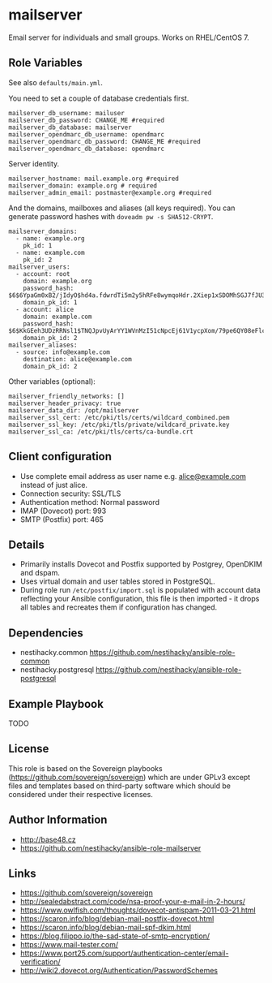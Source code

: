 mailserver
==========

Email server for individuals and small groups. Works on RHEL/CentOS 7.

Role Variables
--------------

See also `defaults/main.yml`.

You need to set a couple of database credentials first.

    mailserver_db_username: mailuser
    mailserver_db_password: CHANGE_ME #required
    mailserver_db_database: mailserver
    mailserver_opendmarc_db_username: opendmarc
    mailserver_opendmarc_db_password: CHANGE_ME #required
    mailserver_opendmarc_db_database: opendmarc

Server identity.

    mailserver_hostname: mail.example.org #required
    mailserver_domain: example.org # required
    mailserver_admin_email: postmaster@example.org #required

And the domains, mailboxes and aliases (all keys required).
You can generate password hashes with `doveadm pw -s SHA512-CRYPT`.

    mailserver_domains:
      - name: example.org
        pk_id: 1
      - name: example.com
        pk_id: 2
    mailserver_users:
      - account: root
        domain: example.org
        password_hash: $6$6YpaGm0xB2/jIdyO$hd4a.fdwrdTi5m2y5hRFe8wymqoHdr.2Xiep1xSDOMhSGJ7fJU3g.r8zjC8jiGX0zQO1WQrEd81Ua7TdyoTGA1
        domain_pk_id: 1
      - account: alice
        domain: example.com
        password_hash: $6$KkGEeh3UDzRRNsl1$TNQJpvUyArYY1WVnMzI51cNpcEj61V1ycpXom/79pe6QY08eFlcdJDFj.q.D7lNpCOsFMvut85gGgSvllC0xK0
        domain_pk_id: 2
    mailserver_aliases:
      - source: info@example.com
        destination: alice@example.com
        domain_pk_id: 2

Other variables (optional):

    mailserver_friendly_networks: []
    mailserver_header_privacy: true
    mailserver_data_dir: /opt/mailserver
    mailserver_ssl_cert: /etc/pki/tls/certs/wildcard_combined.pem
    mailserver_ssl_key: /etc/pki/tls/private/wildcard_private.key
    mailserver_ssl_ca: /etc/pki/tls/certs/ca-bundle.crt

Client configuration
--------------------

* Use complete email address as user name e.g. alice@example.com instead of just alice.
* Connection security: SSL/TLS
* Authentication method: Normal password
* IMAP (Dovecot) port: 993
* SMTP (Postfix) port: 465

Details
-------

* Primarily installs Dovecot and Postfix supported by Postgrey, OpenDKIM and dspam.
* Uses virtual domain and user tables stored in PostgreSQL.
* During role run `/etc/postfix/import.sql` is populated with account data reflecting your Ansible configuration,
  this file is then imported - it drops all tables and recreates them if configuration has changed.


Dependencies
------------

* nestihacky.common https://github.com/nestihacky/ansible-role-common
* nestihacky.postgresql https://github.com/nestihacky/ansible-role-postgresql

Example Playbook
----------------

TODO

License
-------

This role is based on the Sovereign playbooks (https://github.com/sovereign/sovereign) which are
under GPLv3 except files and templates based on third-party software which should be considered
under their respective licenses.

Author Information
------------------

* http://base48.cz
* https://github.com/nestihacky/ansible-role-mailserver

Links
-----

* https://github.com/sovereign/sovereign
* http://sealedabstract.com/code/nsa-proof-your-e-mail-in-2-hours/
* https://www.owlfish.com/thoughts/dovecot-antispam-2011-03-21.html
* https://scaron.info/blog/debian-mail-postfix-dovecot.html
* https://scaron.info/blog/debian-mail-spf-dkim.html
* https://blog.filippo.io/the-sad-state-of-smtp-encryption/
* https://www.mail-tester.com/
* https://www.port25.com/support/authentication-center/email-verification/
* http://wiki2.dovecot.org/Authentication/PasswordSchemes
